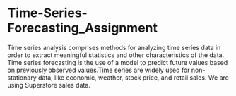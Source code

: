 # Time-Series-Forecasting_Assignment
Time series analysis comprises methods for analyzing time series data in order to extract meaningful statistics and other characteristics of the data. Time series forecasting is the use of a model to predict future values based on previously observed values.Time series are widely used for non-stationary data, like economic, weather, stock price, and retail sales.  We are using Superstore sales data.
